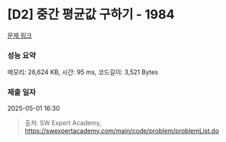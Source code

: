 # [D2] 중간 평균값 구하기 - 1984 

[문제 링크](https://swexpertacademy.com/main/code/problem/problemDetail.do?contestProbId=AV5Pw_-KAdcDFAUq) 

### 성능 요약

메모리: 26,624 KB, 시간: 95 ms, 코드길이: 3,521 Bytes

### 제출 일자

2025-05-01 16:30



> 출처: SW Expert Academy, https://swexpertacademy.com/main/code/problem/problemList.do
